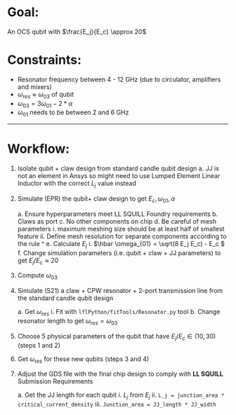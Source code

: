 # Goal:

An OCS qubit with $\frac{E_j}{E_c} \approx 20$

# Constraints:

- Resonator frequency between 4 -  12 GHz (due to circulator, amplifiers and mixers)
- $\omega_{res} \approx \omega_{03}$ of qubit 
- $\omega_{03} = 3 \omega_{01} - 2 * α$
- $\omega_{01}$ needs to be between 2 and 6 GHz

---

# Workflow:

1) Isolate qubit + claw design from standard candle qubit design
    a. JJ is not an element in Ansys so might need to use Lumped Element Linear Inductor with the correct $L_j$ value instead

2) Simulate (EPR) the qubit+ claw design to get $E_c  , \omega_{01}, \alpha$

    a. Ensure hyperparameters meet LL SQUILL Foundry requirements 
    b. Claws as port
    c. No other components on chip 
    d. Be careful of mesh parameters 
        i. maximum meshing size should be at least half of smallest feature
        ii. Define mesh resolution for separate components according to the rule ^
    e. Calculate $E_j$
        i. $\hbar \omega_{01} = \sqrt(8 E_j E_c) - E_c $
    f. Change simulation parameters (i.e. qubit + claw + JJ parameters) to get $E_j/E_c \approx 20$

3) Compute $\omega_{03}$

4) Simulate (S21) a claw + CPW resonator + 2-port transmission line from the standard candle qubit design

    a. Get $\omega_{res}$
        i. Fit with `lflPython/fitTools/Resonator.py` tool
    b. Change resonator length to get $\omega_{res} = \omega_{03}$

5) Choose 5 physical parameters of the qubit that have $E_j/E_c \in (10,30)$ (steps 1 and 2)

6) Get $\omega_{res}$ for these new qubits (steps 3 and 4)

7) Adjust the GDS file with the final chip design to comply with **LL SQUILL** Submission Requirements

    a. Get the JJ length for each qubit
        i. $L_j$ from $E_j$
        ii. `L_j = junction_area * critical_current_density`
        iii. `Junction_area = JJ_length * JJ_width`


